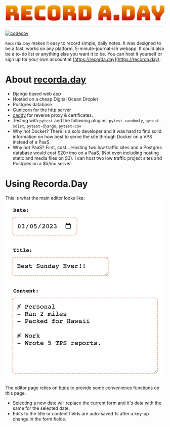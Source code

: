 ![Logo](/static/images/logo_bungee_spice.png)

---

[![codecov](https://codecov.io/gh/sglmr/recordaday/branch/main/graph/badge.svg?token=7L0OT94R2L)](https://codecov.io/gh/sglmr/recordaday)

`Recorda.Day` makes it easy to record simple, daily notes. It was designed to be a fast, works on any platform, 5-minute-journal-ish webapp. It could also be a to-do list or anything else you want it to be. You can host it yourself or sign up for your own account at [https://recorda.day](https://recorda.day).

# About [recorda.day](https://recorda.day)
- Django based web app
- Hosted on a cheap Digital Ocean Droplet
- Postgres database
- [Gunicorn](https://gunicorn.org/) for the http server
- [caddy](https://caddyserver.com/docs/quick-starts/reverse-proxy) for reverse proxy & certificates.
- Testing with `pytest` and the following plugins: `pytest-randomly`, `pytest-xdist`, `pytest-django`, `pytest-cov`
- Why not Docker? There is a solo developer and it was hard to find solid information on how best to serve the site through Docker on a VPS instead of a PaaS.
- Why not PaaS? First, cost... Hosting two low traffic sites and a Postgres database would cost $20+/mo on a PaaS. (Not even including hosting static and media files on S3). I can host two low traffic project sites and Postgres on a $5/mo server.

# Using Recorda.Day
This is what the main editor looks like:
![note editor](static/images/editor_screenshot.png)

The editor page relies on [htmx](https://htmx.org/) to provide some convenience functions on this page.
- Selecting a new date will replace the current form and it's data with the same for the selected date.
- Edits to the title or content fields are auto-saved 1s after a key-up change in the form fields.
